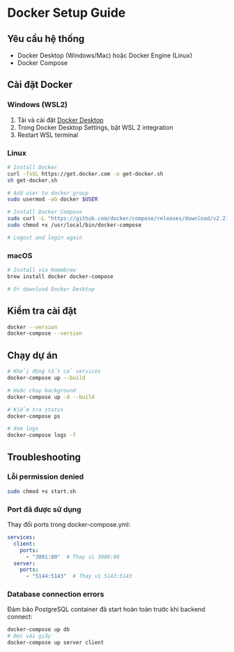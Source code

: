 # Docker Setup Guide

## Yêu cầu hệ thống
- Docker Desktop (Windows/Mac) hoặc Docker Engine (Linux)
- Docker Compose

## Cài đặt Docker

### Windows (WSL2)
1. Tải và cài đặt [Docker Desktop](https://docs.docker.com/desktop/install/windows/)
2. Trong Docker Desktop Settings, bật WSL 2 integration
3. Restart WSL terminal

### Linux
```bash
# Install Docker
curl -fsSL https://get.docker.com -o get-docker.sh
sh get-docker.sh

# Add user to docker group
sudo usermod -aG docker $USER

# Install Docker Compose
sudo curl -L "https://github.com/docker/compose/releases/download/v2.21.0/docker-compose-$(uname -s)-$(uname -m)" -o /usr/local/bin/docker-compose
sudo chmod +x /usr/local/bin/docker-compose

# Logout and login again
```

### macOS
```bash
# Install via Homebrew
brew install docker docker-compose

# Or download Docker Desktop
```

## Kiểm tra cài đặt
```bash
docker --version
docker-compose --version
```

## Chạy dự án
```bash
# Khởi động tất cả services
docker-compose up --build

# Hoặc chạy background
docker-compose up -d --build

# Kiểm tra status
docker-compose ps

# Xem logs
docker-compose logs -f
```

## Troubleshooting

### Lỗi permission denied
```bash
sudo chmod +x start.sh
```

### Port đã được sử dụng
Thay đổi ports trong docker-compose.yml:
```yaml
services:
  client:
    ports:
      - "3001:80"  # Thay vì 3000:80
  server:
    ports:  
      - "5144:5143"  # Thay vì 5143:5143
```

### Database connection errors
Đảm bảo PostgreSQL container đã start hoàn toàn trước khi backend connect:
```bash
docker-compose up db
# Đợi vài giây
docker-compose up server client
```
